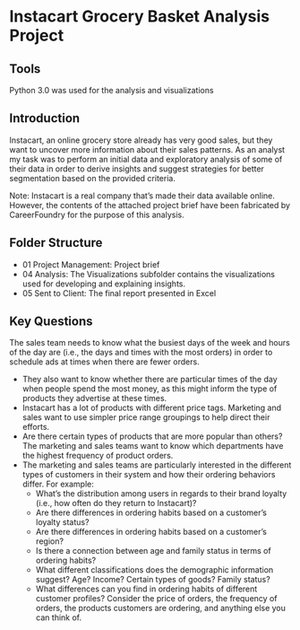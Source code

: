 # Instacart Grocery Basket Analysis Project

## Tools
Python 3.0 was used for the analysis and visualizations

## Introduction
Instacart, an online grocery store already has very good sales, but they want to uncover more information about their sales patterns.
As an analyst my task was to perform an initial data and exploratory analysis of some of their data in order to derive insights and suggest strategies for better segmentation based on the provided criteria.

Note: Instacart is a real company that’s made their data available online. However, the contents of the attached project brief have been fabricated by CareerFoundry for the purpose of this analysis.

## Folder Structure
* 01 Project Management: Project brief
* 04 Analysis: The Visualizations subfolder contains the visualizations used for developing and explaining insights.
* 05 Sent to Client: The final report presented in Excel

## Key Questions
The sales team needs to know what the busiest days of the week and hours of the day are (i.e., the days and times with the most orders) in order to schedule ads at times when there are fewer orders.

* They also want to know whether there are particular times of the day when people spend the most money, as this might inform the type of products they advertise at these times.
* Instacart has a lot of products with different price tags. Marketing and sales want to use simpler price range groupings to help direct their efforts.
* Are there certain types of products that are more popular than others? The marketing and sales teams want to know which departments have the highest frequency of product orders.
* The marketing and sales teams are particularly interested in the different types of customers in their system and how their ordering behaviors differ. For example:
  * What’s the distribution among users in regards to their brand loyalty (i.e., how often do they return to Instacart)?
  * Are there differences in ordering habits based on a customer’s loyalty status?
  * Are there differences in ordering habits based on a customer’s region?
  * Is there a connection between age and family status in terms of ordering habits?
  * What different classifications does the demographic information suggest? Age? Income? Certain types of goods? Family status?
  * What differences can you find in ordering habits of different customer profiles? Consider the price of orders, the frequency of orders, the products customers are ordering, and anything else you can think of.
